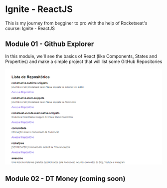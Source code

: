 # Ignite - ReactJS

This is my journey from begginer to pro with the help of Rocketseat's course: Ignite - ReactJS

## Module 01 - Github Explorer

In this module, we'll see the basics of React (like Components, States and Properties) and make a simple project that will list some GitHub Repositories

![Functioning Application](01-github-explorer/images/ignite_project_01.png)

## Module 02 - DT Money (coming soon)
